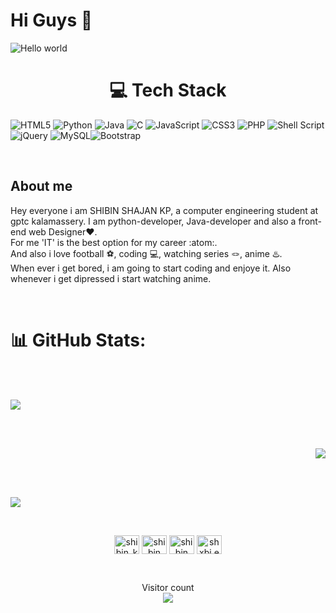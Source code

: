 # Hi Guys :wave:

<img src="https://raw.githubusercontent.com/sagar-viradiya/sagar-viradiya/master/resources/banner.png" alt="Hello world">


<div align="center"></div>




<h1 align="center">💻 Tech Stack</h1>

![HTML5](https://img.shields.io/badge/html5-%23E34F26.svg?style=for-the-badge&logo=html5&logoColor=white) ![Python](https://img.shields.io/badge/python-3670A0?style=for-the-badge&logo=python&logoColor=ffdd54) ![Java](https://img.shields.io/badge/java-%23ED8B00.svg?style=for-the-badge&logo=openjdk&logoColor=white) ![C](https://img.shields.io/badge/c-%2300599C.svg?style=for-the-badge&logo=c&logoColor=white) ![JavaScript](https://img.shields.io/badge/javascript-%23323330.svg?style=for-the-badge&logo=javascript&logoColor=%23F7DF1E) ![CSS3](https://img.shields.io/badge/css3-%231572B6.svg?style=for-the-badge&logo=css3&logoColor=white) ![PHP](https://img.shields.io/badge/php-%23777BB4.svg?style=for-the-badge&logo=php&logoColor=white) ![Shell Script](https://img.shields.io/badge/shell_script-%23121011.svg?style=for-the-badge&logo=gnu-bash&logoColor=white) ![jQuery](https://img.shields.io/badge/jquery-%230769AD.svg?style=for-the-badge&logo=jquery&logoColor=white) ![MySQL](https://img.shields.io/badge/mysql-%2300000f.svg?style=for-the-badge&logo=mysql&logoColor=white)![Bootstrap](https://img.shields.io/badge/bootstrap-%238511FA.svg?style=for-the-badge&logo=bootstrap&logoColor=white)

<br>




## About me

Hey everyone i am SHIBIN SHAJAN KP, a computer engineering student at gptc kalamassery. I am python-developer, Java-developer and also a front-end web Designer:heart:. <br> For me 'IT' is the best option for my career :atom:. <br> And also i love football ⚽, coding 💻, watching series 🪢, anime ♨️. <br> When ever i get bored, i am going to start coding and enjoye it. Also whenever i get dipressed i start watching anime. 

<br>





# 📊 GitHub Stats:

<br> <br>
<div align="left">
  
![](https://github-readme-stats.vercel.app/api?username=shibin256&theme=dark&hide_border=true&include_all_commits=false&count_private=false)<br/>

</div> 
<br> <br>

<div align="right">
  
![](https://github-readme-streak-stats.herokuapp.com/?user=shibin256&theme=dark&hide_border=true)<br/>

</div>
<br> <br>
<div align="left">
  
![](https://github-readme-stats.vercel.app/api/top-langs/?username=shibin256&theme=dark&hide_border=true&include_all_commits=false&count_private=false&layout=compact)

</div>



<br><p align="center">
<a href="https://twitter.com/shibin_kp1012" target="blank"><img align="center" src="https://raw.githubusercontent.com/rahuldkjain/github-profile-readme-generator/master/src/images/icons/Social/twitter.svg" alt="shibin_kp1012" height="30" width="40" /></a>
<a href="https://linkedin.com/in/shibin kp" target="blank"><img align="center" src="https://raw.githubusercontent.com/rahuldkjain/github-profile-readme-generator/master/src/images/icons/Social/linked-in-alt.svg" alt="shibin kp" height="30" width="40" /></a>
<a href="https://fb.com/shibin shajan kp" target="blank"><img align="center" src="https://raw.githubusercontent.com/rahuldkjain/github-profile-readme-generator/master/src/images/icons/Social/facebook.svg" alt="shibin shajan kp" height="30" width="40" /></a>
<a href="https://instagram.com/shxbi.eee" target="blank"><img align="center" src="https://raw.githubusercontent.com/rahuldkjain/github-profile-readme-generator/master/src/images/icons/Social/instagram.svg" alt="shxbi.eee" height="30" width="40" /></a>
</p><br>


<p align="center"> 
  Visitor count<br>
  <img src="https://profile-counter.glitch.me/shibin256/count.svg" />
</p>
